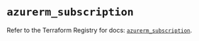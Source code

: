 # `azurerm_subscription`

Refer to the Terraform Registry for docs: [`azurerm_subscription`](https://registry.terraform.io/providers/hashicorp/azurerm/2.99.0/docs/resources/subscription).
